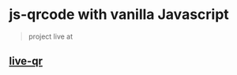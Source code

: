 # js-qrcode with vanilla  Javascript 

> project live at

## [live-qr](https://neeswebservices.github.io/js-qrcode/)
